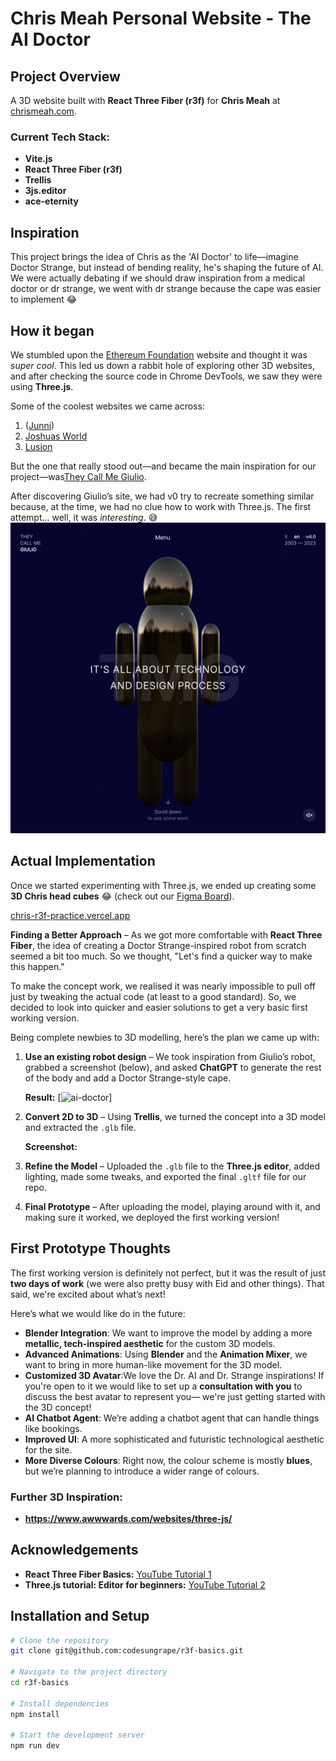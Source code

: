 # Chris Meah Personal Website - The AI Doctor

## Project Overview

A 3D website built with **React Three Fiber (r3f)** for **Chris Meah** at [chrismeah.com](http://chrismeah.com).

### **Current Tech Stack:**

- **Vite.js**
- **React Three Fiber (r3f)**
- **Trellis**
- **3js.editor**
- **ace-eternity**

## Inspiration

This project brings the idea of Chris as the 'AI Doctor' to life—imagine Doctor Strange, but instead of bending reality, he's shaping the future of AI. We were actually debating if we should draw inspiration from a medical doctor or dr strange, we went with dr strange because the cape was easier to implement 😂

## How it began

We stumbled upon the [Ethereum Foundation](https://ethereum.foundation/) website and thought it was _super cool_. This led us down a rabbit hole of exploring other 3D websites, and after checking the source code in Chrome DevTools, we saw they were using **Three.js**.

Some of the coolest websites we came across:

1. ([Junni](https://next.junni.co.jp/))
2. [Joshuas World](https://www.joshuas.world/)
3. [Lusion](https://lusion.co/)

But the one that really stood out—and became the main inspiration for our project—was[They Call Me Giulio](https://www.theycallmegiulio.com/).

After discovering Giulio’s site, we had v0 try to recreate something similar because, at the time, we had no clue how to work with Three.js. The first attempt... well, it was _interesting_. 😅
![v0](/public/v0.png)

## Actual Implementation

Once we started experimenting with Three.js, we ended up creating some **3D Chris head cubes** 😂 (check out our [Figma Board](https://www.figma.com/board/mFvEvcsT1cp0253TmjVDhg/Untitled?node-id=7-154&t=PDPHYRzHhghXMML8-0)).

[chris-r3f-practice.vercel.app](https://chris-r3f-practice.vercel.app)

**Finding a Better Approach** – As we got more comfortable with **React Three Fiber**, the idea of creating a Doctor Strange-inspired robot from scratch seemed a bit too much. So we thought, "Let's find a quicker way to make this happen."

To make the concept work, we realised it was nearly impossible to pull off just by tweaking the actual code (at least to a good standard). So, we decided to look into quicker and easier solutions to get a very basic first working version.

Being complete newbies to 3D modelling, here’s the plan we came up with:

1. **Use an existing robot design** – We took inspiration from Giulio’s robot, grabbed a screenshot (below), and asked **ChatGPT** to generate the rest of the body and add a Doctor Strange-style cape.

   **Result:** [![ai-doctor](ai-doctor.png)]

2. **Convert 2D to 3D** – Using **Trellis**, we turned the concept into a 3D model and extracted the `.glb` file.

   **Screenshot:**

3. **Refine the Model** – Uploaded the `.glb` file to the **Three.js editor**, added lighting, made some tweaks, and exported the final `.gltf` file for our repo.

4. **Final Prototype** – After uploading the model, playing around with it, and making sure it worked, we deployed the first working version!

## First Prototype Thoughts

The first working version is definitely not perfect, but it was the result of just **two days of work** (we were also pretty busy with Eid and other things). That said, we're excited about what’s next!

Here’s what we would like do in the future:

- **Blender Integration**: We want to improve the model by adding a more **metallic, tech-inspired aesthetic** for the custom 3D models.
- **Advanced Animations**: Using **Blender** and the **Animation Mixer**, we want to bring in more human-like movement for the 3D model.
- **Customized 3D Avatar**:We love the Dr. AI and Dr. Strange inspirations! If you're open to it we would like to set up a **consultation with you** to discuss the best avatar to represent you— we're just getting started with the 3D concept!
- **AI Chatbot Agent**: We’re adding a chatbot agent that can handle things like bookings.
- **Improved UI**: A more sophisticated and futuristic technological aesthetic for the site.
- **More Diverse Colours**: Right now, the colour scheme is mostly **blues**, but we’re planning to introduce a wider range of colours.

### **Further 3D Inspiration:**

- **https://www.awwwards.com/websites/three-js/**

## Acknowledgements

- **React Three Fiber Basics:** [YouTube Tutorial 1](#)
- **Three.js tutorial: Editor for beginners:** [YouTube Tutorial 2](#)

## Installation and Setup

```bash
# Clone the repository
git clone git@github.com:codesungrape/r3f-basics.git

# Navigate to the project directory
cd r3f-basics

# Install dependencies
npm install

# Start the development server
npm run dev
```

